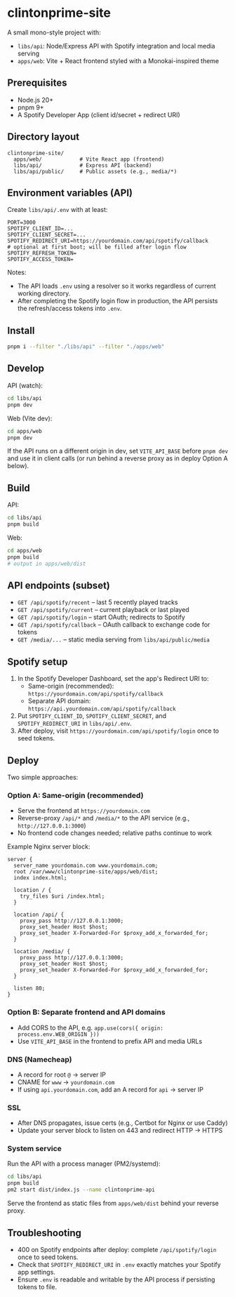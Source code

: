 # clintonprime-site

A small mono-style project with:

- `libs/api`: Node/Express API with Spotify integration and local media serving
- `apps/web`: Vite + React frontend styled with a Monokai-inspired theme

## Prerequisites

- Node.js 20+
- pnpm 9+
- A Spotify Developer App (client id/secret + redirect URI)

## Directory layout

```
clintonprime-site/
  apps/web/            # Vite React app (frontend)
  libs/api/            # Express API (backend)
  libs/api/public/     # Public assets (e.g., media/*)
```

## Environment variables (API)

Create `libs/api/.env` with at least:

```
PORT=3000
SPOTIFY_CLIENT_ID=...
SPOTIFY_CLIENT_SECRET=...
SPOTIFY_REDIRECT_URI=https://yourdomain.com/api/spotify/callback
# optional at first boot; will be filled after login flow
SPOTIFY_REFRESH_TOKEN=
SPOTIFY_ACCESS_TOKEN=
```

Notes:

- The API loads `.env` using a resolver so it works regardless of current working directory.
- After completing the Spotify login flow in production, the API persists the refresh/access tokens into `.env`.

## Install

```bash
pnpm i --filter "./libs/api" --filter "./apps/web"
```

## Develop

API (watch):

```bash
cd libs/api
pnpm dev
```

Web (Vite dev):

```bash
cd apps/web
pnpm dev
```

If the API runs on a different origin in dev, set `VITE_API_BASE` before `pnpm dev` and use it in client calls (or run behind a reverse proxy as in deploy Option A below).

## Build

API:

```bash
cd libs/api
pnpm build
```

Web:

```bash
cd apps/web
pnpm build
# output in apps/web/dist
```

## API endpoints (subset)

- `GET /api/spotify/recent` – last 5 recently played tracks
- `GET /api/spotify/current` – current playback or last played
- `GET /api/spotify/login` – start OAuth; redirects to Spotify
- `GET /api/spotify/callback` – OAuth callback to exchange code for tokens
- `GET /media/...` – static media serving from `libs/api/public/media`

## Spotify setup

1. In the Spotify Developer Dashboard, set the app's Redirect URI to:
   - Same-origin (recommended): `https://yourdomain.com/api/spotify/callback`
   - Separate API domain: `https://api.yourdomain.com/api/spotify/callback`
2. Put `SPOTIFY_CLIENT_ID`, `SPOTIFY_CLIENT_SECRET`, and `SPOTIFY_REDIRECT_URI` in `libs/api/.env`.
3. After deploy, visit `https://yourdomain.com/api/spotify/login` once to seed tokens.

## Deploy

Two simple approaches:

### Option A: Same-origin (recommended)

- Serve the frontend at `https://yourdomain.com`
- Reverse-proxy `/api/*` and `/media/*` to the API service (e.g., `http://127.0.0.1:3000`)
- No frontend code changes needed; relative paths continue to work

Example Nginx server block:

```nginx
server {
  server_name yourdomain.com www.yourdomain.com;
  root /var/www/clintonprime-site/apps/web/dist;
  index index.html;

  location / {
    try_files $uri /index.html;
  }

  location /api/ {
    proxy_pass http://127.0.0.1:3000;
    proxy_set_header Host $host;
    proxy_set_header X-Forwarded-For $proxy_add_x_forwarded_for;
  }

  location /media/ {
    proxy_pass http://127.0.0.1:3000;
    proxy_set_header Host $host;
    proxy_set_header X-Forwarded-For $proxy_add_x_forwarded_for;
  }

  listen 80;
}
```

### Option B: Separate frontend and API domains

- Add CORS to the API, e.g. `app.use(cors({ origin: process.env.WEB_ORIGIN }))`
- Use `VITE_API_BASE` in the frontend to prefix API and media URLs

### DNS (Namecheap)

- A record for root `@` → server IP
- CNAME for `www` → `yourdomain.com`
- If using `api.yourdomain.com`, add an A record for `api` → server IP

### SSL

- After DNS propagates, issue certs (e.g., Certbot for Nginx or use Caddy)
- Update your server block to listen on 443 and redirect HTTP → HTTPS

### System service

Run the API with a process manager (PM2/systemd):

```bash
cd libs/api
pnpm build
pm2 start dist/index.js --name clintonprime-api
```

Serve the frontend as static files from `apps/web/dist` behind your reverse proxy.

## Troubleshooting

- 400 on Spotify endpoints after deploy: complete `/api/spotify/login` once to seed tokens.
- Check that `SPOTIFY_REDIRECT_URI` in `.env` exactly matches your Spotify app settings.
- Ensure `.env` is readable and writable by the API process if persisting tokens to file.
